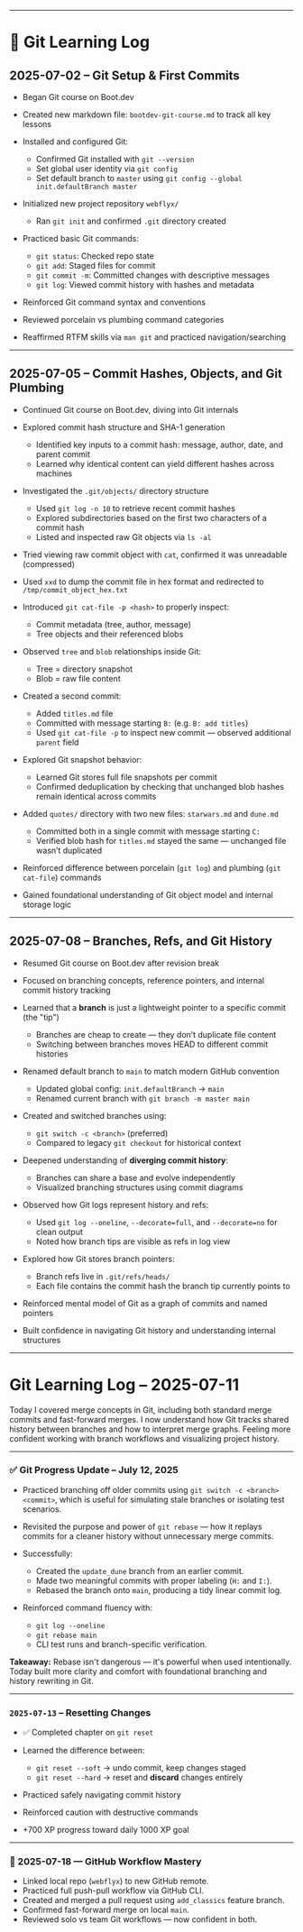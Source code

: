 

---

# 🔧 Git Learning Log

## 2025-07-02 – Git Setup & First Commits

* Began Git course on Boot.dev
* Created new markdown file: `bootdev-git-course.md` to track all key lessons
* Installed and configured Git:

  * Confirmed Git installed with `git --version`
  * Set global user identity via `git config`
  * Set default branch to `master` using `git config --global init.defaultBranch master`
* Initialized new project repository `webflyx/`

  * Ran `git init` and confirmed `.git` directory created
* Practiced basic Git commands:

  * `git status`: Checked repo state
  * `git add`: Staged files for commit
  * `git commit -m`: Committed changes with descriptive messages
  * `git log`: Viewed commit history with hashes and metadata
* Reinforced Git command syntax and conventions
* Reviewed porcelain vs plumbing command categories
* Reaffirmed RTFM skills via `man git` and practiced navigation/searching

---


## 2025-07-05 – Commit Hashes, Objects, and Git Plumbing

* Continued Git course on Boot.dev, diving into Git internals

* Explored commit hash structure and SHA-1 generation

  * Identified key inputs to a commit hash: message, author, date, and parent commit
  * Learned why identical content can yield different hashes across machines

* Investigated the `.git/objects/` directory structure

  * Used `git log -n 10` to retrieve recent commit hashes
  * Explored subdirectories based on the first two characters of a commit hash
  * Listed and inspected raw Git objects via `ls -al`

* Tried viewing raw commit object with `cat`, confirmed it was unreadable (compressed)

* Used `xxd` to dump the commit file in hex format and redirected to `/tmp/commit_object_hex.txt`

* Introduced `git cat-file -p <hash>` to properly inspect:

  * Commit metadata (tree, author, message)
  * Tree objects and their referenced blobs

* Observed `tree` and `blob` relationships inside Git:

  * Tree = directory snapshot
  * Blob = raw file content

* Created a second commit:

  * Added `titles.md` file
  * Committed with message starting `B:` (e.g. `B: add titles`)
  * Used `git cat-file -p` to inspect new commit — observed additional `parent` field

* Explored Git snapshot behavior:

  * Learned Git stores full file snapshots per commit
  * Confirmed deduplication by checking that unchanged blob hashes remain identical across commits

* Added `quotes/` directory with two new files: `starwars.md` and `dune.md`

  * Committed both in a single commit with message starting `C:`
  * Verified blob hash for `titles.md` stayed the same — unchanged file wasn’t duplicated

* Reinforced difference between porcelain (`git log`) and plumbing (`git cat-file`) commands

* Gained foundational understanding of Git object model and internal storage logic


---

## 2025-07-08 – Branches, Refs, and Git History

* Resumed Git course on Boot.dev after revision break

* Focused on branching concepts, reference pointers, and internal commit history tracking

* Learned that a **branch** is just a lightweight pointer to a specific commit (the "tip")

  * Branches are cheap to create — they don’t duplicate file content
  * Switching between branches moves HEAD to different commit histories

* Renamed default branch to `main` to match modern GitHub convention

  * Updated global config: `init.defaultBranch` → `main`
  * Renamed current branch with `git branch -m master main`

* Created and switched branches using:

  * `git switch -c <branch>` (preferred)
  * Compared to legacy `git checkout` for historical context

* Deepened understanding of **diverging commit history**:

  * Branches can share a base and evolve independently
  * Visualized branching structures using commit diagrams

* Observed how Git logs represent history and refs:

  * Used `git log --oneline`, `--decorate=full`, and `--decorate=no` for clean output
  * Noted how branch tips are visible as refs in log view

* Explored how Git stores branch pointers:

  * Branch refs live in `.git/refs/heads/`
  * Each file contains the commit hash the branch tip currently points to

* Reinforced mental model of Git as a graph of commits and named pointers

* Built confidence in navigating Git history and understanding internal structures


---


# Git Learning Log – 2025-07-11

Today I covered merge concepts in Git, including both standard merge commits and fast-forward merges. I now understand how Git tracks shared history between branches and how to interpret merge graphs. Feeling more confident working with branch workflows and visualizing project history.


---

### ✅ **Git Progress Update – July 12, 2025**

* Practiced branching off older commits using `git switch -c <branch> <commit>`, which is useful for simulating stale branches or isolating test scenarios.
* Revisited the purpose and power of `git rebase` — how it replays commits for a cleaner history without unnecessary merge commits.
* Successfully:

  * Created the `update_dune` branch from an earlier commit.
  * Made two meaningful commits with proper labeling (`H:` and `I:`).
  * Rebased the branch onto `main`, producing a tidy linear commit log.
* Reinforced command fluency with:

  * `git log --oneline`
  * `git rebase main`
  * CLI test runs and branch-specific verification.

**Takeaway:**
Rebase isn't dangerous — it's powerful when used intentionally. Today built more clarity and comfort with foundational branching and history rewriting in Git.


---

### `2025-07-13` – Resetting Changes

* ✅ Completed chapter on `git reset`
* Learned the difference between:

  * `git reset --soft` → undo commit, keep changes staged
  * `git reset --hard` → reset and **discard** changes entirely
* Practiced safely navigating commit history
* Reinforced caution with destructive commands
* +700 XP progress toward daily 1000 XP goal

---

### 📆 2025-07-18 — GitHub Workflow Mastery

- Linked local repo (`webflyx`) to new GitHub remote.
- Practiced full push-pull workflow via GitHub CLI.
- Created and merged a pull request using `add_classics` feature branch.
- Confirmed fast-forward merge on local `main`.
- Reviewed solo vs team Git workflows — now confident in both.
